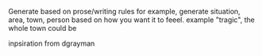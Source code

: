 Generate based on prose/writing rules
for example, generate situation, area, town, person based on how you want it to feeel. example "tragic", the whole town could be 

inpsiration from dgrayman
